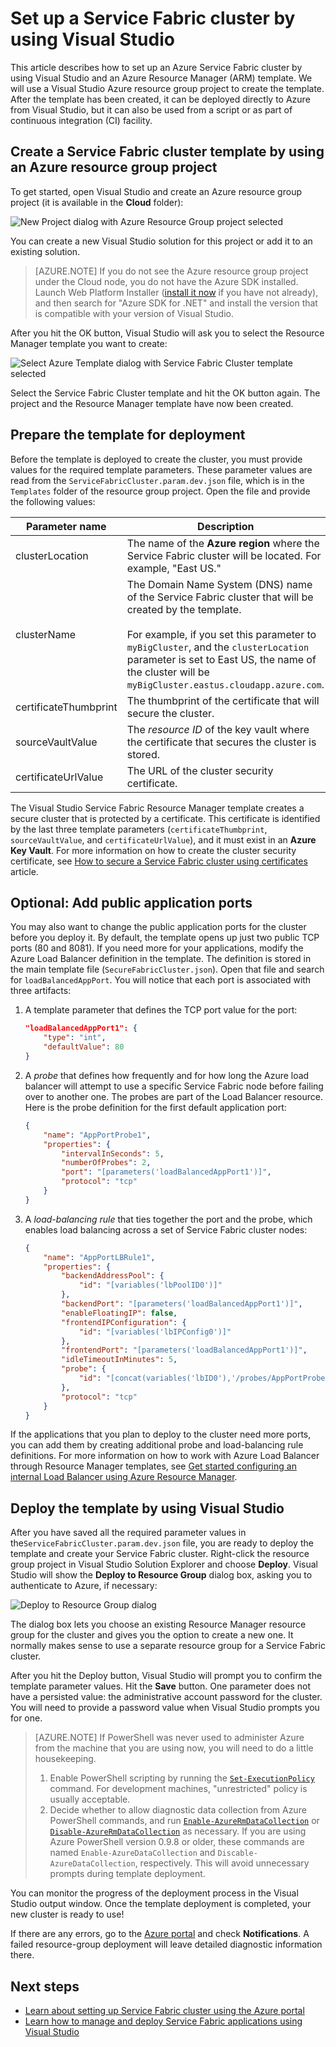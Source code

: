 <properties
   pageTitle="Setting up a Service Fabric cluster using Visual Studio | Microsoft Azure"
   description="Describes how to set up a Service Fabric cluster by using Azure Resource Manager (ARM) template created by an Azure Resource Group project in Visual Studio"
   services="service-fabric"
   documentationCenter=".net"
   authors="karolz-ms"
   manager="adegeo"
   editor=""/>

<tags
   ms.service="service-fabric"
   ms.devlang="dotNet"
   ms.topic="article"
   ms.tgt_pltfrm="NA"
   ms.workload="NA"
   ms.date="11/13/2015"
   ms.author="karolz@microsoft.com"/>

# Set up a Service Fabric cluster by using Visual Studio
This article describes how to set up an Azure Service Fabric cluster by using Visual Studio and an Azure Resource Manager (ARM) template. We will use a Visual Studio Azure resource group project to create the template. After the template has been created, it can be deployed directly to Azure from Visual Studio, but it can also be used from a script or as part of continuous integration (CI) facility.

## Create a Service Fabric cluster template by using an Azure resource group project
To get started, open Visual Studio and create an Azure resource group project (it is available in the **Cloud** folder):

![New Project dialog with Azure Resource Group project selected][1]

You can create a new Visual Studio solution for this project or add it to an existing solution.

>[AZURE.NOTE] If you do not see the Azure resource group project under the Cloud node, you do not have the Azure SDK installed. Launch Web Platform Installer ([install it now](http://www.microsoft.com/web/downloads/platform.aspx) if you have not already), and then search for "Azure SDK for .NET" and install the version that is compatible with your version of Visual Studio.

After you hit the OK button, Visual Studio will ask you to select the Resource Manager template you want to create:

![Select Azure Template dialog with Service Fabric Cluster template selected][2]

Select the Service Fabric Cluster template and hit the OK button again. The project and the Resource Manager template have now been created.

## Prepare the template for deployment
Before the template is deployed to create the cluster, you must provide values for the required template parameters. These parameter values are read from the `ServiceFabricCluster.param.dev.json` file, which is in the `Templates` folder of the resource group project. Open the file and provide the following values:

|Parameter name           |Description|
|-----------------------  |--------------------------|
|clusterLocation          |The name of the **Azure region** where the Service Fabric cluster will be located. For example, "East US."|
|clusterName              |The Domain Name System (DNS) name of the Service Fabric cluster that will be created by the template. <br /><br /> For example, if you set this parameter to `myBigCluster`, and the `clusterLocation` parameter is set to East US, the name of the cluster will be `myBigCluster.eastus.cloudapp.azure.com`.|
|certificateThumbprint    |The thumbprint of the certificate that will secure the cluster.|
|sourceVaultValue         |The *resource ID* of the key vault where the certificate that secures the cluster is stored.|
|certificateUrlValue      |The URL of the cluster security certificate.|

The Visual Studio Service Fabric Resource Manager template creates a secure cluster that is protected by a certificate. This certificate is identified by the last three template parameters (`certificateThumbprint`, `sourceVaultValue`, and `certificateUrlValue`), and it must exist in an **Azure Key Vault**. For more information on how to create the cluster security certificate, see [How to secure a Service Fabric cluster using certificates](service-fabric-cluster-security.md) article.

## Optional: Add public application ports
You may also want to change the public application ports for the cluster before you deploy it. By default, the template opens up just two public TCP ports (80 and 8081). If you need more for your applications, modify the Azure Load Balancer definition in the template. The definition is stored in the main template file (`SecureFabricCluster.json`). Open that file and search for `loadBalancedAppPort`. You will notice that each port is associated with three artifacts:

1. A template parameter that defines the TCP port value for the port:
	```json
	"loadBalancedAppPort1": {
	    "type": "int",
	    "defaultValue": 80
	}
	```

2. A *probe* that defines how frequently and for how long the Azure load balancer will attempt to use a specific Service Fabric node before failing over to another one. The probes are part of the Load Balancer resource. Here is the probe definition for the first default application port:
	```json
	{
        "name": "AppPortProbe1",
        "properties": {
            "intervalInSeconds": 5,
            "numberOfProbes": 2,
            "port": "[parameters('loadBalancedAppPort1')]",
            "protocol": "tcp"
        }
    }
	```

3. A *load-balancing rule* that ties together the port and the probe, which enables load balancing across a set of Service Fabric cluster nodes:
    ```json
	{
	    "name": "AppPortLBRule1",
	    "properties": {
	        "backendAddressPool": {
	            "id": "[variables('lbPoolID0')]"
	        },
	        "backendPort": "[parameters('loadBalancedAppPort1')]",
	        "enableFloatingIP": false,
	        "frontendIPConfiguration": {
	            "id": "[variables('lbIPConfig0')]"
	        },
	        "frontendPort": "[parameters('loadBalancedAppPort1')]",
	        "idleTimeoutInMinutes": 5,
	        "probe": {
	            "id": "[concat(variables('lbID0'),'/probes/AppPortProbe1')]"
	        },
	        "protocol": "tcp"
	    }
	}
    ```
If the applications that you plan to deploy to the cluster need more ports, you can add them by creating additional probe and load-balancing rule definitions. For more information on how to work with Azure Load Balancer through Resource Manager templates, see [Get started configuring an internal Load Balancer using Azure Resource Manager](../load-balancer/load-balancer-internal-arm-powershell.md).

## Deploy the template by using Visual Studio
After you have saved all the required parameter values in the`ServiceFabricCluster.param.dev.json` file, you are ready to deploy the template and create your Service Fabric cluster. Right-click the resource group project in Visual Studio Solution Explorer and choose **Deploy**. Visual Studio will show the **Deploy to Resource Group** dialog box, asking you to authenticate to Azure, if necessary:

![Deploy to Resource Group dialog][3]

The dialog box lets you choose an existing Resource Manager resource group for the cluster and gives you the option to create a new one. It normally makes sense to use a separate resource group for a Service Fabric cluster.

After you hit the Deploy button, Visual Studio will prompt you to confirm the template parameter values. Hit the **Save** button. One parameter does not have a persisted value: the administrative account password for the cluster. You will need to provide a password value when Visual Studio prompts you for one.

>[AZURE.NOTE] If PowerShell was never used to administer Azure from the machine that you are using now, you will need to do a little housekeeping.
>1. Enable PowerShell scripting by running the [`Set-ExecutionPolicy`](https://technet.microsoft.com/library/hh849812.aspx) command. For development machines, "unrestricted" policy is usually acceptable.
>2. Decide whether to allow diagnostic data collection from Azure PowerShell commands, and run [`Enable-AzureRmDataCollection`](https://msdn.microsoft.com/library/mt619303.aspx) or [`Disable-AzureRmDataCollection`](https://msdn.microsoft.com/library/mt619236.aspx) as necessary. If you are using Azure PowerShell version 0.9.8 or older, these commands are named `Enable-AzureDataCollection` and `Discable-AzureDataCollection`, respectively. This will avoid unnecessary prompts during template deployment.

You can monitor the progress of the deployment process in the Visual Studio output window. Once the template deployment is completed, your new cluster is ready to use!

If there are any errors, go to the [Azure portal](https://portal.azure.com/) and check **Notifications**. A failed resource-group deployment will leave detailed diagnostic information there.

## Next steps
- [Learn about setting up Service Fabric cluster using the Azure portal](service-fabric-cluster-creation-via-portal.md)
- [Learn how to manage and deploy Service Fabric applications using Visual Studio](service-fabric-manage-application-in-visual-studio.md)

<!--Image references-->
[1]: ./media/service-fabric-cluster-creation-via-visual-studio/azure-resource-group-project-creation.png
[2]: ./media/service-fabric-cluster-creation-via-visual-studio/selecting-azure-template.png
[3]: ./media/service-fabric-cluster-creation-via-visual-studio/deploy-to-azure.png
